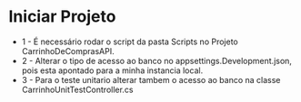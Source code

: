 # Iniciar Projeto
- 1 - É necessário rodar o script da pasta Scripts no Projeto CarrinhoDeComprasAPI.
- 2 - Alterar o tipo de acesso ao banco no appsettings.Development.json, pois esta apontado para a minha instancia local.
- 3 - Para o teste unitario alterar tambem o acesso ao banco na classe CarrinhoUnitTestController.cs
